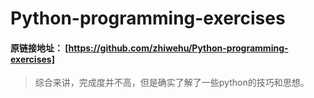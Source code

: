 # Python-programming-exercises
#### 原链接地址： [https://github.com/zhiwehu/Python-programming-exercises]
> 综合来讲，完成度并不高，但是确实了解了一些python的技巧和思想。